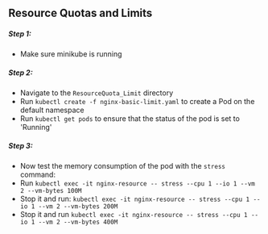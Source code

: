## Resource Quotas and Limits

##### Step 1:
* Make sure minikube is running

##### Step 2:
* Navigate to the `ResourceQuota_Limit` directory
* Run `kubectl create -f nginx-basic-limit.yaml` to create a Pod on the default namespace
* Run `kubectl get pods` to ensure that the status of the pod is set to 'Running'

##### Step 3:
* Now test the memory consumption of the pod with the `stress` command:
* Run `kubectl exec -it nginx-resource -- stress --cpu 1 --io 1 --vm 2 --vm-bytes 100M`
* Stop it and run: `kubectl exec -it nginx-resource -- stress --cpu 1 --io 1 --vm 2 --vm-bytes 200M`
* Stop it and run `kubectl exec -it nginx-resource -- stress --cpu 1 --io 1 --vm 2 --vm-bytes 400M`



